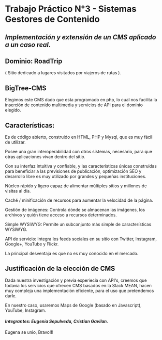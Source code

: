 # Trabajo Práctico N°3 - Sistemas Gestores de Contenido
## _Implementación y extensión de un CMS aplicado a un caso real._

## Dominio:  **RoadTrip**
( Sitio dedicado a lugares visitados por viajeros de rutas ).

## BigTree-CMS

Elegimos este CMS dado que esta programado en php, lo cual nos facilita la inserción de contenido multimedia y servicios de API para el dominio elegido.

## Características:

Es de código abierto, construido en HTML, PHP y Mysql, que es muy fácil de utilizar.

Posee una gran interoperabilidad con otros sistemas, necesario, para que otras aplicaciones vivan dentro del sitio.

Con su interfaz intuitiva y confiable, y las características únicas construidas para beneficiar a las previsiones de publicación, optimización SEO y desarrollo libre es muy utilizado por grandes y pequeñas instituciones.

Núcleo rápido y ligero capaz de alimentar múltiples sitios y millones de visitas al día.

Caché / minificación de recursos para aumentar la velocidad de la página.

Gestión de imágenes: Controla dónde se almacenan las imágenes, los archivos y quién tiene acceso a recursos determinados.

Simple WYSIWYG: Permite un subconjunto más simple de características WYSIWYG.

API de servicio: Integra los feeds sociales en su sitio con Twitter, Instagram, Google+, YouTube y Flickr.


La principal desventaja es que no es muy conocido en el mercado.

## Justificación de la elección de CMS

Dada nuestra investigación y previa experiecia con API's, creemos que todavia los servicios que ofrecen CMS basados en la Stack MEAN, hacen muy compleja una implementación eficiente, para el uso que pretendemos darle.

En nuestro caso, usaremos Maps de Google (basado en Javascript), YouTube, Instagram.


#### *Integrantes: Eugenia Sepulveda, Cristian Gavilan.*

Eugena se unio, Bravo!!!
